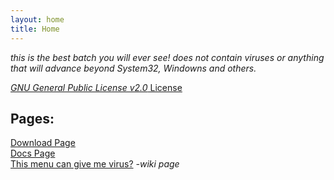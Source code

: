 ```yaml
---
layout: home
title: Home
---
```


<p><i>this is the best batch you will ever see! does not contain viruses or anything that will advance beyond System32, Windowns and others.</i></p>
	
<a href="https://github.com/gabrielramires/MinecraftServerMenu/blob/master/LICENSE"><i>GNU General Public License v2.0</i> License</a>

<h2>Pages:</h2>

<a href="Download">Download Page</a>\
<a href="Docs">Docs Page</a>\
<a href="Redirect?page=https://github.com/gabrielramires/MinecraftServerMenu/wiki">This menu can give me virus?</a> <i>-wiki page</i>
